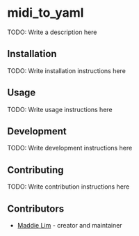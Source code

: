 # midi_to_yaml

TODO: Write a description here

## Installation

TODO: Write installation instructions here

## Usage

TODO: Write usage instructions here

## Development

TODO: Write development instructions here

## Contributing

TODO: Write contribution instructions here

<!--
1. Fork it (<https://github.com/maddievision/hello-midi/fork>)
2. Create your feature branch (`git checkout -b my-new-feature`)
3. Commit your changes (`git commit -am 'Add some feature'`)
4. Push to the branch (`git push origin my-new-feature`)
5. Create a new Pull Request
-->

## Contributors

- [Maddie Lim](https://github.com/maddievision) - creator and maintainer
